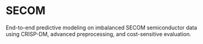 # SECOM
End-to-end predictive modeling on imbalanced SECOM semiconductor data using CRISP-DM, advanced preprocessing, and cost-sensitive evaluation.
